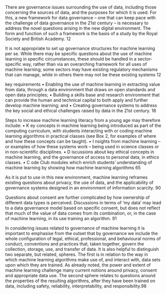 There are governance issues surrounding
the use of data, including those concerning
the sources of data, and the purposes for
which it is used. For this, a new framework
for data governance – one that can keep
pace with the challenge of data governance
in the 21st century – is necessary to address
the novel questions arising in the new digital
environment. The form and function of such a
framework is the basis of a study by the Royal
Society and British Academy. 12

It is not appropriate to set up governance
structures for machine learning per se. While
there may be specific questions about the use
of machine learning in specific circumstances,
these should be handled in a sector-specific
way, rather than via an overarching framework
for all uses of machine learning; some sectors
may have existing regulatory mechanisms that
can manage, while in others there may not be
these existing systems 12

key requirements
• Enabling the use of machine learning in
extracting value from data, through a data
environment that draws on open standards
and open data principles;
• Building a skills base and research environment that can provide the human
and technical capital to both apply and
further develop machine learning; and
• Creating governance systems to address
the key social and ethical challenges raised
by data in the 21st century. 18

Steps to increase machine learning literacy
from a young age may therefore include:
• K ey concepts in machine learning being
introduced as part of the computing
curriculum, with students interacting with
or coding machine learning algorithms in
practical classes (see Box 2, for examples
of where and how these concepts can
be taught).
• I  nsights from machine learning – or examples of how these systems work –
being used in science classes or in
non-scientific disciplines.
• D iscussions about key ethical concepts in
machine learning, and the governance of
access to personal data, in ethics classes.
• C ode Club modules which enrich students’
understanding of machine learning by
showing how machine learning algorithms 65

As it is put to use in this new environment, machine
learning reframes existing questions about
privacy, the use of data, and the applicability
of governance systems designed in an
environment of information scarcity. 90

Questions about consent are further
complicated by how ownership of different
data types is perceived. Discussions in terms
of ‘my data’ may lead to a data governance
model based on specific consent, but does not
reflect that much of the value of data comes
from its combination, or, in the case of machine
learning, in its use training an algorithm. 91

In considering issues related to governance
of machine learning it is important to
emphasise from the outset that by governance
we include the whole configuration of legal,
ethical, professional, and behavioural norms
of conduct, conventions and practices that,
taken together, govern the collection, storage,
use, and transfer of data. It is also helpful to
distinguish two separate, but related, spheres.
The first is in relation to the way in which
machine learning algorithms make use of,
and interact with, data sets upon which they
are trained. As already noted, the power and
extent of machine learning challenge many
current notions around privacy, consent and
appropriate data use. The second sphere
relates to questions around the properties of
the resulting algorithms, after they have been
trained on data, including safety, reliability,
interpretability, and responsibility.98
